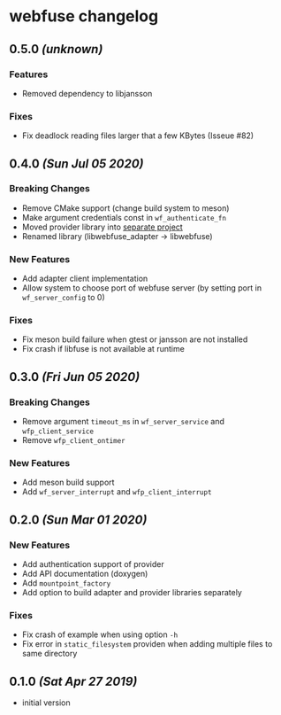 # webfuse changelog

## 0.5.0 _(unknown)_

### Features

*   Removed dependency to libjansson

### Fixes

*   Fix deadlock reading files larger that a few KBytes (Isseue #82)

## 0.4.0 _(Sun Jul 05 2020)_

### Breaking Changes

*   Remove CMake support (change build system to meson)
*   Make argument credentials const in `wf_authenticate_fn`
*   Moved provider library into [separate project](https://github.com/falk-werner/webfuse-provider)
*   Renamed library (libwebfuse_adapter -> libwebfuse)

### New Features

*   Add adapter client implementation
*   Allow system to choose port of webfuse server (by setting port in `wf_server_config` to 0)

### Fixes

*   Fix meson build failure when gtest or jansson are not installed
*   Fix crash if libfuse is not available at runtime

## 0.3.0 _(Fri Jun 05 2020)_

### Breaking Changes

*   Remove argument `timeout_ms` in  `wf_server_service` and `wfp_client_service`
*   Remove `wfp_client_ontimer`

### New Features

*   Add meson build support
*   Add `wf_server_interrupt` and `wfp_client_interrupt`

## 0.2.0 _(Sun Mar 01 2020)_

### New Features

*   Add authentication support of provider
*   Add API documentation (doxygen)
*   Add `mountpoint_factory`
*   Add option to build adapter and provider libraries separately

### Fixes

*   Fix crash of example when using option `-h`
*   Fix error in `static_filesystem` providen when adding multiple files to same directory

## 0.1.0 _(Sat Apr 27 2019)_

*   initial version
